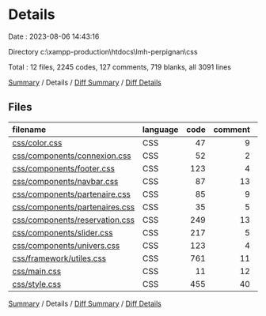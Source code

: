 # Details

Date : 2023-08-06 14:43:16

Directory c:\\xampp-production\\htdocs\\lmh-perpignan\\css

Total : 12 files,  2245 codes, 127 comments, 719 blanks, all 3091 lines

[Summary](results.md) / Details / [Diff Summary](diff.md) / [Diff Details](diff-details.md)

## Files
| filename | language | code | comment | blank | total |
| :--- | :--- | ---: | ---: | ---: | ---: |
| [css/color.css](/css/color.css) | CSS | 47 | 9 | 13 | 69 |
| [css/components/connexion.css](/css/components/connexion.css) | CSS | 52 | 2 | 17 | 71 |
| [css/components/footer.css](/css/components/footer.css) | CSS | 123 | 4 | 37 | 164 |
| [css/components/navbar.css](/css/components/navbar.css) | CSS | 87 | 13 | 35 | 135 |
| [css/components/partenaire.css](/css/components/partenaire.css) | CSS | 85 | 9 | 18 | 112 |
| [css/components/partenaires.css](/css/components/partenaires.css) | CSS | 35 | 5 | 9 | 49 |
| [css/components/reservation.css](/css/components/reservation.css) | CSS | 249 | 13 | 69 | 331 |
| [css/components/slider.css](/css/components/slider.css) | CSS | 217 | 5 | 55 | 277 |
| [css/components/univers.css](/css/components/univers.css) | CSS | 123 | 4 | 33 | 160 |
| [css/framework/utiles.css](/css/framework/utiles.css) | CSS | 761 | 11 | 240 | 1,012 |
| [css/main.css](/css/main.css) | CSS | 11 | 12 | 1 | 24 |
| [css/style.css](/css/style.css) | CSS | 455 | 40 | 192 | 687 |

[Summary](results.md) / Details / [Diff Summary](diff.md) / [Diff Details](diff-details.md)